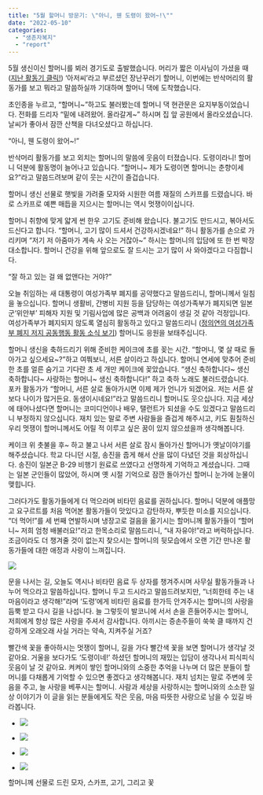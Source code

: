```yaml
---
title: "5월 할머니 방문기: \"아니, 웬 도령이 왔어~!\""
date: "2022-05-10"
categories: 
  - "생존자복지"
  - "report"
---
```


5월 생신이신 할머니를 뵈러 경기도로 출발했습니다. 머리가 짧은 이사님이 가셨을 때 ([지난 활동기 클릭!](https://womenandwar.net/kr/%ed%95%a0%eb%a8%b8%eb%8b%88%ea%b0%80-%eb%82%98%eb%a5%bc-%eb%b6%80%eb%a5%b4%eb%8a%94-%eb%a7%90/)) ‘아저씨’라고 부르셨던 장난꾸러기 할머니, 이번에는 반삭머리의 활동가를 보고 뭐라고 말씀하실까 기대하며 할머니 댁에 도착했습니다.

초인종을 누르고, “할머니~”하고도 불러봤는데 할머니 댁 현관문은 요지부동이었습니다. 전화를 드리자 “밑에 내려왔어. 올라갈게~” 하시며 집 앞 공원에서 올라오셨습니다. 날씨가 좋아서 잠깐 산책을 다녀오셨다고 하십니다.

“아니, 웬 도령이 왔어~!”

반삭머리 활동가를 보고 외치는 할머니의 말씀에 웃음이 터졌습니다. 도령이라니! 할머니 덕분에 활동명이 늘어나고 있습니다. “할머니~ 제가 도령이면 할머니는 춘향이세요?”라고 말씀드려보며 같이 웃는 시간이 즐겁습니다.

할머니 생신 선물로 햇빛을 가려줄 모자와 시원한 여름 재질의 스카프를 드렸습니다. 바로 스카프로 예쁜 매듭을 지으시는 할머니는 역시 멋쟁이이십니다.

할머니 취향에 맞게 얇게 썬 한우 고기도 준비해 왔습니다. 불고기도 만드시고, 볶아서도 드신다고 합니다. “할머니, 고기 많이 드셔서 건강하시겠네요!” 하니 활동가를 손으로 가리키며 “저기 저 아줌마가 계속 사 오는 거잖아~” 하시는 할머니의 입담에 또 한 번 박장대소합니다. 할머니 건강을 위해 앞으로도 잘 드시는 고기 많이 사 와야겠다고 다짐합니다.

“잘 하고 있는 걸 왜 없앤다는 거야?”

오늘 취임하는 새 대통령이 여성가족부 폐지를 공약했다고 말씀드리니, 할머니께서 일침을 놓으십니다. 할머니 생활비, 간병비 지원 등을 담당하는 여성가족부가 폐지되면 일본군‘위안부’ 피해자 지원 및 기림사업에 많은 공백과 어려움이 생길 것 같아 걱정입니다. 여성가족부가 폐지되지 않도록 열심히 활동하고 있다고 말씀드리니 ([정의연의 여성가족부 폐지 저지 공동행동 활동 소식 보기](https://womenandwar.net/kr/%ec%97%ac%ec%84%b1%ea%b0%80%ec%a1%b1%eb%b6%80-%ed%8f%90%ec%a7%80-%ec%a0%80%ec%a7%80-%ea%b3%b5%eb%8f%99%ed%96%89%eb%8f%99-%ea%b8%b0%ec%9e%90%ed%9a%8c%ea%b2%ac/)) 할머니도 응원을 보태주십니다.

할머니 생신을 축하드리기 위해 준비한 케이크에 초를 꽂는 시간. “할머니, 몇 살 때로 돌아가고 싶으세요~?”하고 여쭤보니, 서른 살이라고 하십니다. 할머니 연세에 맞추어 준비한 초를 얼른 숨기고 기다란 초 세 개만 케이크에 꽂았습니다. “생신 축하합니다~ 생신 축하합니다~ 사랑하는 할머니~ 생신 축하합니다!” 하고 축하 노래도 불러드렸습니다. 포카 활동가가 “할머니, 서른 살로 돌아가시면 이제 제가 언니가 되겠어요. 저는 서른 살보다 나이가 많거든요. 동생이시네요!”라고 말씀드리니 할머니도 웃으십니다. 지금 세상에 태어나셨다면 할머니는 코미디언이나 배우, 탤런트가 되셨을 수도 있겠다고 말씀드리니 부정하지 않으십니다. 재치 있는 말로 주변 사람들을 즐겁게 해주시고, 키도 훤칠하신 우리 멋쟁이 할머니께서도 어릴 적 이루고 싶은 꿈이 있지 않으셨을까 생각해봅니다.

케이크 위 촛불을 후~ 하고 불고 나서 서른 살로 잠시 돌아가신 할머니가 옛날이야기를 해주셨습니다. 학교 다니던 시절, 송진을 줍게 해서 산을 많이 다녔던 것을 회상하십니다. 송진이 일본군 B-29 비행기 원료로 쓰였다고 선명하게 기억하고 계셨습니다. 그때는 일본 군인들이 많았어, 하시며 옛 시절 기억으로 잠깐 돌아가신 할머니 눈가에 눈물이 맺힙니다.

그러다가도 활동가들에게 더 먹으라며 비타민 음료를 권하십니다. 할머니 덕분에 애플망고 요구르트를 처음 먹어본 활동가들이 맛있다고 감탄하자, 뿌듯한 미소를 지으십니다. “더 먹어!”를 세 번째 연발하시며 냉장고로 걸음을 옮기시는 할머니께 활동가들이 “할머니~ 저희 엄청 배불러요!”라고 한목소리로 말씀드리니, “내 자유야!”라고 버럭하십니다. 조금이라도 더 챙겨줄 것이 없는지 찾으시는 할머니의 뒷모습에서 오랜 기간 만나온 활동가들에 대한 애정과 사랑이 느껴집니다.

![](https://r2.womenandwar.net/2022/05/20220510_153647-577x1024.jpg)

문을 나서는 길, 오늘도 역시나 비타민 음료 두 상자를 챙겨주시며 사무실 활동가들과 나누어 먹으라고 말씀하십니다. 할머니 두고 드시라고 말씀드려보지만, “너희한테 주는 내 마음이라고 생각해!”라며 ‘도령’에게 비타민 음료를 한가득 안겨주시는 할머니의 사랑을 듬뿍 받고 다시 길을 나섭니다. 늘 그렇듯이 발코니에 서서 손을 흔들어주시는 할머니, 저희에게 항상 많은 사랑을 주셔서 감사합니다. 아끼시는 증손주들이 쑥쑥 클 때까지 건강하게 오래오래 사실 거라는 약속, 지켜주실 거죠?

빨간색 꽃을 좋아하시는 멋쟁이 할머니, 길을 가다 빨간색 꽃을 보면 할머니가 생각날 것 같아요. 거울을 보다가도 ‘도령이네!’ 하셨던 할머니의 재밌는 입담이 생각나서 피식피식 웃음이 날 것 같아요. 켜켜이 쌓인 할머니와의 소중한 추억을 나누며 더 많은 분들이 할머니를 다채롭게 기억할 수 있으면 좋겠다고 생각해봅니다. 재치 넘치는 말로 주변에 웃음을 주고, 늘 사랑을 베푸시는 할머니. 사람과 세상을 사랑하시는 할머니와의 소소한 일상 이야기가 이 글을 읽는 분들에게도 작은 웃음, 마음 따뜻한 사랑으로 남을 수 있길 바라봅니다.

- ![](https://r2.womenandwar.net/2022/05/20220510_152031-1024x577.jpg)
    
- ![](https://r2.womenandwar.net/2022/05/20220510_151937-577x1024.jpg)
    
- ![](https://r2.womenandwar.net/2022/05/20220510_152504-1024x577.jpg)
    
- ![](https://r2.womenandwar.net/2022/05/20220510_153622-577x1024.jpg)
    

할머니께 선물로 드린 모자, 스카프, 고기, 그리고 꽃
